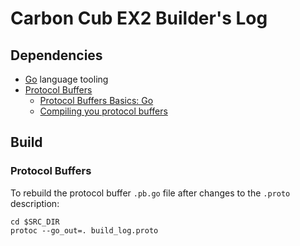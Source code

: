 # Carbon Cub EX2 Builder's Log

## Dependencies

* [Go](https://golang.org/) language tooling
* [Protocol Buffers](https://developers.google.com/protocol-buffers/docs/proto3)
  * [Protocol Buffers Basics: Go](https://developers.google.com/protocol-buffers/docs/gotutorial)
  * [Compiling you protocol buffers](https://developers.google.com/protocol-buffers/docs/gotutorial#compiling-your-protocol-buffers)

## Build

### Protocol Buffers
To rebuild the protocol buffer `.pb.go` file after changes to the `.proto` description:
```shell
cd $SRC_DIR
protoc --go_out=. build_log.proto
```
